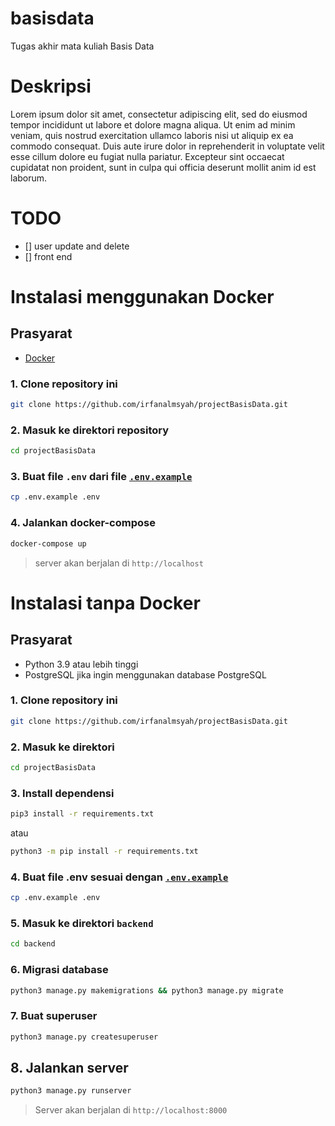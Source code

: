 # basisdata
Tugas akhir mata kuliah Basis Data

# Deskripsi
Lorem ipsum dolor sit amet, consectetur adipiscing elit, sed do eiusmod tempor incididunt ut labore et dolore magna aliqua. Ut enim ad minim veniam, quis nostrud exercitation ullamco laboris nisi ut aliquip ex ea commodo consequat. Duis aute irure dolor in reprehenderit in voluptate velit esse cillum dolore eu fugiat nulla pariatur. Excepteur sint occaecat cupidatat non proident, sunt in culpa qui officia deserunt mollit anim id est laborum.

# TODO
- [] user update and delete
- [] front end

# Instalasi menggunakan Docker
## Prasyarat
- [Docker](https://docs.docker.com/get-docker/)

### 1. Clone repository ini
```bash
git clone https://github.com/irfanalmsyah/projectBasisData.git
```
### 2. Masuk ke direktori repository
```bash
cd projectBasisData
```
### 3. Buat file `.env` dari file [`.env.example`](.env.example)
```bash
cp .env.example .env
```
### 4. Jalankan docker-compose
```bash
docker-compose up
```
> server akan berjalan di `http://localhost`

# Instalasi tanpa Docker
## Prasyarat
- Python 3.9 atau lebih tinggi
- PostgreSQL jika ingin menggunakan database PostgreSQL
### 1. Clone repository ini
```bash 
git clone https://github.com/irfanalmsyah/projectBasisData.git
```
### 2. Masuk ke direktori
```bash
cd projectBasisData
```
### 3. Install dependensi
```bash
pip3 install -r requirements.txt
```
atau
```bash
python3 -m pip install -r requirements.txt
```
### 4. Buat file .env sesuai dengan [`.env.example`](.env.example)
```bash
cp .env.example .env
```
### 5. Masuk ke direktori `backend`
```bash
cd backend
```
### 6. Migrasi database
```bash
python3 manage.py makemigrations && python3 manage.py migrate
```
### 7. Buat superuser
```bash
python3 manage.py createsuperuser
```
## 8. Jalankan server
```bash
python3 manage.py runserver
```
> Server akan berjalan di `http://localhost:8000`

